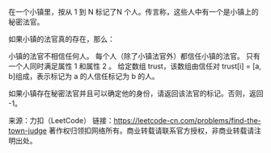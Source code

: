 在一个小镇里，按从 1 到 N 标记了N 个人。传言称，这些人中有一个是小镇上的秘密法官。

如果小镇的法官真的存在，那么：

小镇的法官不相信任何人。
每个人（除了小镇法官外）都信任小镇的法官。
只有一个人同时满足属性 1 和属性 2 。
给定数组 trust，该数组由信任对 trust[i] = [a, b]组成，表示标记为 a 的人信任标记为 b 的人。

如果小镇存在秘密法官并且可以确定他的身份，请返回该法官的标记。否则，返回 -1。

来源：力扣（LeetCode）
链接：https://leetcode-cn.com/problems/find-the-town-judge
著作权归领扣网络所有。商业转载请联系官方授权，非商业转载请注明出处。